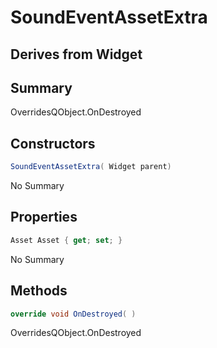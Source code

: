 # SoundEventAssetExtra

## Derives from Widget

## Summary

OverridesQObject.OnDestroyed
## Constructors

```c#
SoundEventAssetExtra( Widget parent) 
```
No Summary
## Properties

```c#
Asset Asset { get; set; } 
```
No Summary
## Methods

```c#
override void OnDestroyed( ) 
```
OverridesQObject.OnDestroyed
